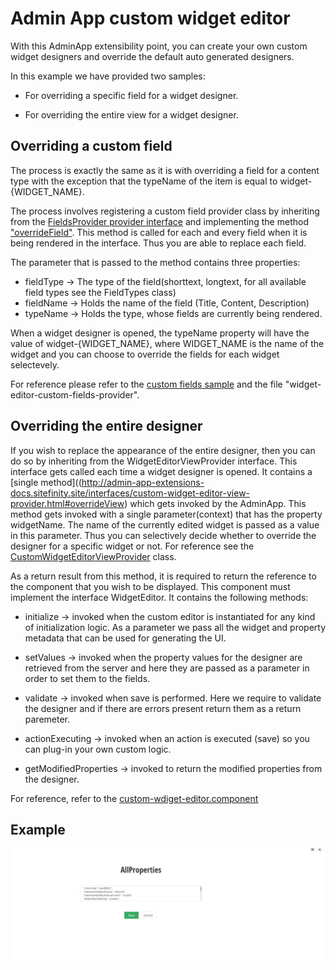 # Admin App custom widget editor

With this AdminApp extensibility point, you can create your own custom widget designers and override the default auto generated designers.

In this example we have provided two samples:

* For overriding a specific field for a widget designer.

* For overriding the entire view for a widget designer.

## Overriding a custom field

The process is exactly the same as it is with overriding a field for a content type with the exception that the typeName of the item is equal to widget-{WIDGET_NAME}.

The process involves registering a custom field provider class by inheriting from the [FieldsProvider provider interface](http://admin-app-extensions-docs.sitefinity.site/interfaces/fieldsprovider.html) and implementing the method ["overrideField"](http://admin-app-extensions-docs.sitefinity.site/interfaces/fieldsprovider.html#overridefield). This method is called for each and every field when it is being rendered in the interface. Thus you are able to replace each field.

 The parameter that is passed to the method contains three properties:

* fieldType -> The type of the field(shorttext, longtext, for all available field types see the FieldTypes class)
* fieldName -> Holds the name of the field (Title, Content, Description)
* typeName -> Holds the type, whose fields are currently being rendered.

When a widget designer is opened, the typeName property will have the value of widget-{WIDGET_NAME}, where WIDGET_NAME is the name of the widget and you can choose to override the fields for each widget selectevely.

For reference please refer to the [custom fields sample](../custom-fields/README.md) and the file "widget-editor-custom-fields-provider".

## Overriding the entire designer

If you wish to replace the appearance of the entire designer, then you can do so by inheriting from the WidgetEditorViewProvider interface. This interface gets called each time a widget designer is opened. It contains a [single method]((http://admin-app-extensions-docs.sitefinity.site/interfaces/custom-widget-editor-view-provider.html#overrideView) which gets invoked by the AdminApp. This method gets invoked with a single parameter(context) that has the property widgetName. The name of the currently edited widget is passed as a value in this parameter. Thus you can selectively decide whether to override the designer for a specific widget or not. For reference see the [CustomWidgetEditorViewProvider](http://admin-app-extensions-docs.sitefinity.site/interfaces/custom-widget-editor-view-provider.html) class.

As a return result from this method, it is required to return the reference to the component that you wish to be displayed. This component must implement the interface WidgetEditor. It contains the following methods:

* initialize -> invoked when the custom editor is instantiated for any kind of initialization logic. As a parameter we pass all the widget and property metadata that can be used for generating the UI.

* setValues -> invoked when the property values for the designer are retrieved from the server and here they are passed as a parameter in order to set them to the fields.

* validate -> invoked when save is performed. Here we require to validate the designer and if there are errors present return them as a return paremeter.

* actionExecuting -> invoked when an action is executed (save) so you can plug-in your own custom logic.

* getModifiedProperties -> invoked to return the modified properties from the designer.

For reference, refer to the [custom-wdiget-editor.component](http://admin-app-extensions-docs.sitefinity.site/interfaces/custom-editor/custom-wdiget-editor.component)


## Example

![Widget Designer](./../assets/widget-designer.PNG)
